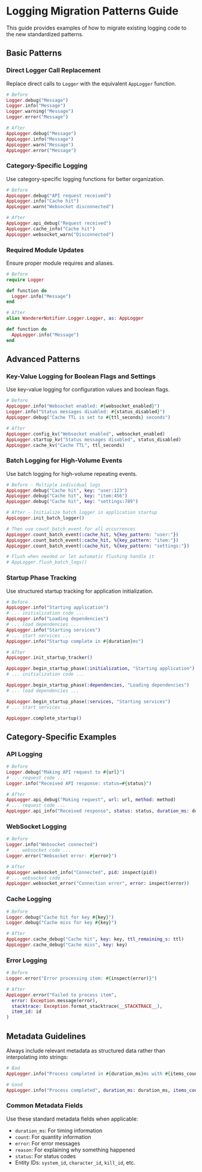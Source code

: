 # Logging Migration Patterns Guide

This guide provides examples of how to migrate existing logging code to the new standardized patterns.

## Basic Patterns

### Direct Logger Call Replacement

Replace direct calls to `Logger` with the equivalent `AppLogger` function.

```elixir
# Before
Logger.debug("Message")
Logger.info("Message")
Logger.warning("Message")
Logger.error("Message")

# After
AppLogger.debug("Message")
AppLogger.info("Message")
AppLogger.warn("Message")
AppLogger.error("Message")
```

### Category-Specific Logging

Use category-specific logging functions for better organization.

```elixir
# Before
AppLogger.debug("API request received")
AppLogger.info("Cache hit")
AppLogger.warn("Websocket disconnected")

# After
AppLogger.api_debug("Request received")
AppLogger.cache_info("Cache hit")
AppLogger.websocket_warn("Disconnected")
```

### Required Module Updates

Ensure proper module requires and aliases.

```elixir
# Before
require Logger

def function do
  Logger.info("Message")
end

# After
alias WandererNotifier.Logger.Logger, as: AppLogger

def function do
  AppLogger.info("Message")
end
```

## Advanced Patterns

### Key-Value Logging for Boolean Flags and Settings

Use key-value logging for configuration values and boolean flags.

```elixir
# Before
AppLogger.info("Websocket enabled: #{websocket_enabled}")
Logger.info("Status messages disabled: #{status_disabled}")
AppLogger.debug("Cache TTL is set to #{ttl_seconds} seconds")

# After
AppLogger.config_kv("Websocket enabled", websocket_enabled)
AppLogger.startup_kv("Status messages disabled", status_disabled)
AppLogger.cache_kv("Cache TTL", ttl_seconds)
```

### Batch Logging for High-Volume Events

Use batch logging for high-volume repeating events.

```elixir
# Before - Multiple individual logs
AppLogger.debug("Cache hit", key: "user:123")
AppLogger.debug("Cache hit", key: "item:456")
AppLogger.debug("Cache hit", key: "settings:789")

# After - Initialize batch logger in application startup
AppLogger.init_batch_logger()

# Then use count_batch_event for all occurrences
AppLogger.count_batch_event(:cache_hit, %{key_pattern: "user:"})
AppLogger.count_batch_event(:cache_hit, %{key_pattern: "item:"})
AppLogger.count_batch_event(:cache_hit, %{key_pattern: "settings:"})

# Flush when needed or let automatic flushing handle it
# AppLogger.flush_batch_logs()
```

### Startup Phase Tracking

Use structured startup tracking for application initialization.

```elixir
# Before
AppLogger.info("Starting application")
# ... initialization code ...
AppLogger.info("Loading dependencies")
# ... load dependencies ...
AppLogger.info("Starting services")
# ... start services ...
AppLogger.info("Startup complete in #{duration}ms")

# After
AppLogger.init_startup_tracker()

AppLogger.begin_startup_phase(:initialization, "Starting application")
# ... initialization code ...

AppLogger.begin_startup_phase(:dependencies, "Loading dependencies")
# ... load dependencies ...

AppLogger.begin_startup_phase(:services, "Starting services")
# ... start services ...

AppLogger.complete_startup()
```

## Category-Specific Examples

### API Logging

```elixir
# Before
Logger.debug("Making API request to #{url}")
# ... request code ...
Logger.info("Received API response: status=#{status}")

# After
AppLogger.api_debug("Making request", url: url, method: method)
# ... request code ...
AppLogger.api_info("Received response", status: status, duration_ms: duration)
```

### WebSocket Logging

```elixir
# Before
Logger.info("Websocket connected")
# ... websocket code ...
Logger.error("Websocket error: #{error}")

# After
AppLogger.websocket_info("Connected", pid: inspect(pid))
# ... websocket code ...
AppLogger.websocket_error("Connection error", error: inspect(error))
```

### Cache Logging

```elixir
# Before
Logger.debug("Cache hit for key #{key}")
Logger.debug("Cache miss for key #{key}")

# After
AppLogger.cache_debug("Cache hit", key: key, ttl_remaining_s: ttl)
AppLogger.cache_debug("Cache miss", key: key)
```

### Error Logging

```elixir
# Before
Logger.error("Error processing item: #{inspect(error)}")

# After
AppLogger.error("Failed to process item",
  error: Exception.message(error),
  stacktrace: Exception.format_stacktrace(__STACKTRACE__),
  item_id: id
)
```

## Metadata Guidelines

Always include relevant metadata as structured data rather than interpolating into strings:

```elixir
# Bad
AppLogger.info("Process completed in #{duration_ms}ms with #{items_count} items")

# Good
AppLogger.info("Process completed", duration_ms: duration_ms, items_count: items_count)
```

### Common Metadata Fields

Use these standard metadata fields when applicable:

- `duration_ms`: For timing information
- `count`: For quantity information
- `error`: For error messages
- `reason`: For explaining why something happened
- `status`: For status codes
- Entity IDs: `system_id`, `character_id`, `kill_id`, etc.
